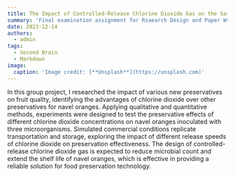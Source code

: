 ```yaml
---
title: The Impact of Controlled-Release Chlorine Dioxide Gas on the Safety and Quality Enhancement of Navel Oranges:A Comprehensive Microbial and Commercial Simulation Study
summary: 'Final examination assignment for Rsaearch Design and Paper Writing course'
date: 2023-12-14
authors:
  - admin
tags:
  - Second Brain
  - Markdown
image:
  caption: 'Image credit: [**Unsplash**](https://unsplash.com)'
---
```


In this group project, I researched the impact of various new preservatives on fruit quality, identifying the advantages of chlorine dioxide over other preservatives for navel oranges. Applying qualitative and quantitative methods, experiments were designed to test the preservative effects of different chlorine dioxide concentrations on navel oranges inoculated with three microorganisms. Simulated commercial conditions replicate transportation and storage, exploring the impact of different release speeds of chlorine dioxide on preservation effectiveness. The design of controlled-release chlorine dioxide gas is expected to reduce microbial count and extend the shelf life of navel oranges, which is effective in providing a reliable solution for food preservation technology.

